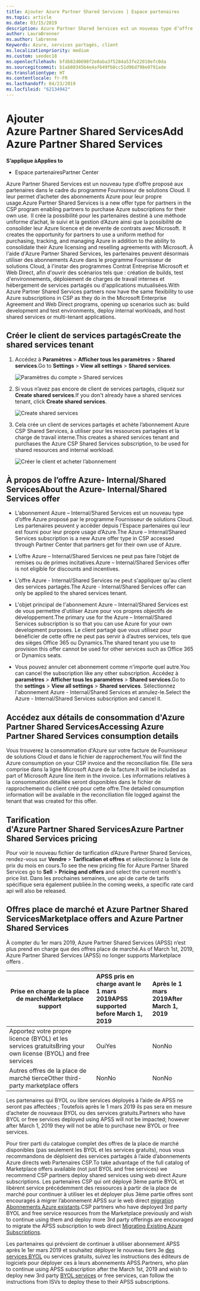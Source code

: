 ```yaml
---
title: Ajouter Azure Partner Shared Services | Espace partenaires
ms.topic: article
ms.date: 03/15/2019
description: Azure Partner Shared Services est un nouveau type d’offre proposé aux partenaires dans le cadre du programme Fournisseur de solutions Cloud. Il leur permet d’acheter des abonnements Azure pour leur propre usage.
author: LauraBrenner
ms.author: labrenne
Keywords: Azure, services partagés, client
ms.localizationpriority: medium
ms.custom: seodec18
ms.openlocfilehash: bfdb82d0698f2e0aba3f5284a53fe22010efc0da
ms.sourcegitcommit: b1ab80345b4e4af649fb8cc51d96d798e0791ade
ms.translationtype: HT
ms.contentlocale: fr-FR
ms.lasthandoff: 04/23/2019
ms.locfileid: "62134942"
---
```

# <a name="add-azure-partner-shared-services"></a><span data-ttu-id="af41e-104">Ajouter Azure Partner Shared Services</span><span class="sxs-lookup"><span data-stu-id="af41e-104">Add Azure Partner Shared Services</span></span>

<span data-ttu-id="af41e-105">**S’applique à**</span><span class="sxs-lookup"><span data-stu-id="af41e-105">**Applies to**</span></span>

-  <span data-ttu-id="af41e-106">Espace partenaires</span><span class="sxs-lookup"><span data-stu-id="af41e-106">Partner Center</span></span>

<span data-ttu-id="af41e-107">Azure Partner Shared Services est un nouveau type d’offre proposé aux partenaires dans le cadre du programme Fournisseur de solutions Cloud. Il leur permet d’acheter des abonnements Azure pour leur propre usage.</span><span class="sxs-lookup"><span data-stu-id="af41e-107">Azure Partner Shared Services is a new offer type for partners in the CSP program enabling partners to purchase Azure subscriptions for their own use.</span></span><span data-ttu-id="af41e-108">  Il crée la possibilité pour les partenaires destiné à une méthode uniforme d’achat, le suivi et la gestion d’Azure ainsi que la possibilité de consolider leur Azure licence et de revente de contrats avec Microsoft.</span><span class="sxs-lookup"><span data-stu-id="af41e-108">  It creates the opportunity for partners to use a uniform method for purchasing, tracking, and managing Azure in addition to the ability to consolidate their Azure licensing and reselling agreements with Microsoft.</span></span> <span data-ttu-id="af41e-109">À l'aide d'Azure Partner Shared Services, les partenaires peuvent désormais utiliser des abonnements Azure dans le programme Fournisseur de solutions Cloud, à l'instar des programmes Contrat Entreprise Microsoft et Web Direct, afin d'ouvrir des scénarios tels que : création de builds, test d'environnements, déploiement de charges de travail internes et hébergement de services partagés ou d'applications mutualisées.</span><span class="sxs-lookup"><span data-stu-id="af41e-109">With Azure Partner Shared Services partners now have the same flexibility to use Azure subscriptions in CSP as they do in the Microsoft Enterprise Agreement and Web Direct programs, opening up scenarios such as:  build development and test environments, deploy internal workloads, and host shared services or multi-tenant applications.</span></span>  

## <a name="create-the-shared-services-tenant"></a><span data-ttu-id="af41e-110">Créer le client de services partagés</span><span class="sxs-lookup"><span data-stu-id="af41e-110">Create the shared services tenant</span></span>

1. <span data-ttu-id="af41e-111">Accédez à **Paramètres** > **Afficher tous les paramètres** > **Shared services**.</span><span class="sxs-lookup"><span data-stu-id="af41e-111">Go to **Settings** > **View all settings** > **Shared services**.</span></span>

    ![**Paramètres du compte** > **Shared services**](images/sharedservices2.png)

2. <span data-ttu-id="af41e-113">Si vous n’avez pas encore de client de services partagés, cliquez sur **Create shared services**.</span><span class="sxs-lookup"><span data-stu-id="af41e-113">If you don't already have a shared services tenant, click **Create shared services**.</span></span>

    ![Create shared services](images/sharedservices3.png)

3. <span data-ttu-id="af41e-115">Cela crée un client de services partagés et achète l’abonnement Azure CSP Shared Services, à utiliser pour les ressources partagées et la charge de travail interne.</span><span class="sxs-lookup"><span data-stu-id="af41e-115">This creates a shared services tenant and purchases the Azure CSP Shared Services subscription, to be used for shared resources and internal workload.</span></span>

    ![Créer le client et acheter l’abonnement](images/sharedservices5.png)

## <a name="about-the-azure--internalshared-services-offer"></a><span data-ttu-id="af41e-117">À propos de l’offre Azure- Internal/Shared Services</span><span class="sxs-lookup"><span data-stu-id="af41e-117">About the Azure- Internal/Shared Services offer</span></span>

- <span data-ttu-id="af41e-118">L’abonnement Azure – Internal/Shared Services est un nouveau type d’offre Azure proposé par le programme Fournisseur de solutions Cloud. Les partenaires peuvent y accéder depuis l'Espace partenaires qui leur est fourni pour leur propre usage d’Azure.</span><span class="sxs-lookup"><span data-stu-id="af41e-118">The Azure – Internal/Shared Services subscription is a new Azure offer type in CSP accessed through Partner Center that partners get for their own use of Azure.</span></span> 

- <span data-ttu-id="af41e-119">L’offre Azure – Internal/Shared Services ne peut pas faire l’objet de remises ou de primes incitatives.</span><span class="sxs-lookup"><span data-stu-id="af41e-119">Azure – Internal/Shared Services offer is not eligible for discounts and incentives.</span></span>

- <span data-ttu-id="af41e-120">L’offre Azure - Internal/Shared Services ne peut s'appliquer qu'au client des services partagés.</span><span class="sxs-lookup"><span data-stu-id="af41e-120">The Azure - Internal/Shared Services offer can only be applied to the shared services tenant.</span></span>

- <span data-ttu-id="af41e-121">L'objet principal de l'abonnement Azure – Internal/Shared Services est de vous permettre d'utiliser Azure pour vos propres objectifs de développement.</span><span class="sxs-lookup"><span data-stu-id="af41e-121">The primary use for the Azure – Internal/Shared Services subscription is so that you can use Azure for your own development purposes.</span></span> <span data-ttu-id="af41e-122">Le client partagé que vous utilisez pour bénéficier de cette offre ne peut pas servir à d’autres services, tels que des sièges Office 365 ou Dynamics.</span><span class="sxs-lookup"><span data-stu-id="af41e-122">The shared tenant you use to provision this offer cannot be used for other services such as Office 365 or Dynamics seats.</span></span> 

- <span data-ttu-id="af41e-123">Vous pouvez annuler cet abonnement comme n'importe quel autre.</span><span class="sxs-lookup"><span data-stu-id="af41e-123">You can cancel the subscription like any other subscription.</span></span> <span data-ttu-id="af41e-124">Accédez à **paramètres** > **Afficher tous les paramètres** > **Shared services**.</span><span class="sxs-lookup"><span data-stu-id="af41e-124">Go to the **settings** > **View all settings** > **Shared services**.</span></span> <span data-ttu-id="af41e-125">Sélectionnez l'abonnement Azure - Internal/Shared Services et annulez-le.</span><span class="sxs-lookup"><span data-stu-id="af41e-125">Select the Azure - Internal/Shared Services subscription and cancel it.</span></span>

## <a name="accessing-azure-partner-shared-services-consumption-details"></a><span data-ttu-id="af41e-126">Accédez aux détails de consommation d'Azure Partner Shared Services</span><span class="sxs-lookup"><span data-stu-id="af41e-126">Accessing Azure Partner Shared Services consumption details</span></span>

<span data-ttu-id="af41e-127">Vous trouverez la consommation d'Azure sur votre facture de Fournisseur de solutions Cloud et dans le fichier de rapprochement.</span><span class="sxs-lookup"><span data-stu-id="af41e-127">You will find the Azure consumption on your CSP invoice and the reconciliation file.</span></span> <span data-ttu-id="af41e-128">Elle sera comprise dans la ligne Microsoft Azure de la facture.</span><span class="sxs-lookup"><span data-stu-id="af41e-128">It will be included as part of Microsoft Azure line item in the invoice.</span></span> <span data-ttu-id="af41e-129">Les informations relatives à la consommation détaillée seront disponibles dans le fichier de rapprochement du client créé pour cette offre.</span><span class="sxs-lookup"><span data-stu-id="af41e-129">The detailed consumption information will be available in the reconciliation file logged against the tenant that was created for this offer.</span></span> 

## <a name="azure-partner-shared-services-pricing"></a><span data-ttu-id="af41e-130">Tarification d'Azure Partner Shared Services</span><span class="sxs-lookup"><span data-stu-id="af41e-130">Azure Partner Shared Services pricing</span></span>

<span data-ttu-id="af41e-131">Pour voir le nouveau fichier de tarification d’Azure Partner Shared Services, rendez-vous sur **Vendre** >  **Tarification et offres** et sélectionnez la liste de prix du mois en cours.</span><span class="sxs-lookup"><span data-stu-id="af41e-131">To see the new pricing file for Azure Partner Shared Services go to **Sell** > **Pricing and offers** and select the current month's price list.</span></span> <span data-ttu-id="af41e-132">Dans les prochaines semaines, une api de carte de tarifs spécifique sera également publiée.</span><span class="sxs-lookup"><span data-stu-id="af41e-132">In the coming weeks, a specific rate card api will also be released.</span></span>

## <a name="marketplace-offers-and-azure-partner-shared-services"></a><span data-ttu-id="af41e-133">Offres place de marché et Azure Partner Shared Services</span><span class="sxs-lookup"><span data-stu-id="af41e-133">Marketplace offers and Azure Partner Shared Services</span></span>

<span data-ttu-id="af41e-134">À compter du 1er mars 2019, Azure Partner Shared Services (APSS) n’est plus prend en charge que des offres place de marché.</span><span class="sxs-lookup"><span data-stu-id="af41e-134">As of March 1st, 2019, Azure Partner Shared Services (APSS) no longer supports Marketplace offers .</span></span>   

|<span data-ttu-id="af41e-135">**Prise en charge de la place de marché**</span><span class="sxs-lookup"><span data-stu-id="af41e-135">**Marketplace support**</span></span>   |<span data-ttu-id="af41e-136">**APSS pris en charge avant le 1 mars 2019**</span><span class="sxs-lookup"><span data-stu-id="af41e-136">**APSS supported before March 1, 2019**</span></span>|<span data-ttu-id="af41e-137">**Après le 1 mars 2019**</span><span class="sxs-lookup"><span data-stu-id="af41e-137">**After March 1, 2019**</span></span>|
|---------------------------|:----------------------------|:-------------------|
|<span data-ttu-id="af41e-138">Apportez votre propre licence (BYOL) et les services gratuits</span><span class="sxs-lookup"><span data-stu-id="af41e-138">Bring your own license (BYOL) and free services</span></span>   | <span data-ttu-id="af41e-139">Oui</span><span class="sxs-lookup"><span data-stu-id="af41e-139">Yes</span></span>   | <span data-ttu-id="af41e-140">Non</span><span class="sxs-lookup"><span data-stu-id="af41e-140">No</span></span>|
|<span data-ttu-id="af41e-141">Autres offres de la place de marché tierce</span><span class="sxs-lookup"><span data-stu-id="af41e-141">Other third-party marketplace offers</span></span>   | <span data-ttu-id="af41e-142">Non</span><span class="sxs-lookup"><span data-stu-id="af41e-142">No</span></span>   |<span data-ttu-id="af41e-143">Non</span><span class="sxs-lookup"><span data-stu-id="af41e-143">No</span></span>|


<span data-ttu-id="af41e-144">Les partenaires qui BYOL ou libre services déployés à l’aide de APSS ne seront pas affectées ; Toutefois après le 1 mars 2019 ils pas sera en mesure d’acheter de nouveaux BYOL ou des services gratuits.</span><span class="sxs-lookup"><span data-stu-id="af41e-144">Partners who have BYOL or free services deployed using APSS will not be impacted; however after  March 1, 2019 they will not be able to purchase new BYOL or free services.</span></span> 

<span data-ttu-id="af41e-145">Pour tirer parti du catalogue complet des offres de la place de marché disponibles (pas seulement les BYOL et les services gratuits), nous vous recommandons de déploient des services partagés à l’aide d’abonnements Azure directs web Partenaires CSP.</span><span class="sxs-lookup"><span data-stu-id="af41e-145">To take advantage of the full catalog of Marketplace offers available (not just BYOL and free services) we recommend CSP partners deploy shared services using web direct Azure subscriptions.</span></span>  <span data-ttu-id="af41e-146">Les partenaires CSP qui ont déployé 3ème partie BYOL et libèrent service précédemment des ressources à partir de la place de marché pour continuer à utiliser les et déployer plus 3ème partie offres sont encouragés à migrer l’abonnement APSS sur le web direct [migration Abonnements Azure existants](https://docs.microsoft.com/azure/cloud-solution-provider/migration/migration#migrating-existing-azure-subscriptions).</span><span class="sxs-lookup"><span data-stu-id="af41e-146">CSP partners who have deployed 3rd party BYOL and free service resources from the Marketplace previously and wish to continue using them and deploy more 3rd party offerings are encouraged to migrate the APSS subscription to web direct [Migrating Existing Azure Subscriptions](https://docs.microsoft.com/azure/cloud-solution-provider/migration/migration#migrating-existing-azure-subscriptions).</span></span>

<span data-ttu-id="af41e-147">Les partenaires qui prévoient de continuer à utiliser abonnement APSS après le 1er mars 2019 et souhaitez déployer le nouveau tiers 3e [des services BYOL](https://azuremarketplace.microsoft.com/marketplace/apps?filters=byol) ou services gratuits, suivez les instructions des éditeurs de logiciels pour déployer ces à leurs abonnements APSS.</span><span class="sxs-lookup"><span data-stu-id="af41e-147">Partners, who plan to continue using APSS subscription after the March 1st, 2019 and wish to deploy new 3rd party [BYOL services](https://azuremarketplace.microsoft.com/marketplace/apps?filters=byol) or free services, can follow the instructions from ISVs to deploy these to their APSS subscriptions.</span></span>

